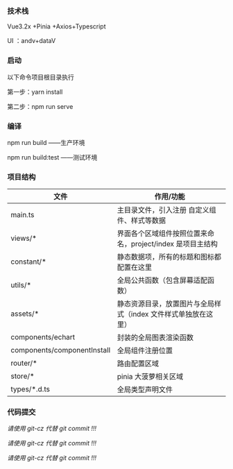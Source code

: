 ### 技术栈

Vue3.2x +Pinia +Axios+Typescript

UI ：andv+dataV

### 启动

以下命令项目根目录执行

第一步：yarn install

第二步：npm run serve

### 编译

npm run build ——生产环境

npm run build:test ——测试环境

### 项目结构

| 文件                        | 作用/功能                                                      |
| --------------------------- | -------------------------------------------------------------- |
| main.ts                     | 主目录文件，引入注册 自定义组件、样式等数据                    |
| views/\*                    | 界面各个区域组件按照位置来命名，project/index 是项目主结构     |
| constant/\*                 | 静态数据项，所有的标题和图标都配置在这里                       |
| utils/\*                    | 全局公共函数（包含屏幕适配函数）                               |
| assets/\*                   | 静态资源目录，放置图片与全局样式（index 文件样式单独放在这里） |
| components/echart           | 封装的全局图表渲染函数                                         |
| components/componentInstall | 全局组件注册位置                                               |
| router/\*                   | 路由配置区域                                                   |
| store/\*                    | pinia 大菠萝相关区域                                           |
| types/\*.d.ts               | 全局类型声明文件                                               |

### **代码提交**

_请使用 git-cz 代替 git commit !!!_

_请使用 git-cz 代替 git commit !!!_

_请使用 git-cz 代替 git commit !!!_

